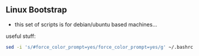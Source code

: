 ## Linux Bootstrap 

* this set of scripts is for debian/ubuntu based machines...

useful stuff:
```bash
sed -i 's/#force_color_prompt=yes/force_color_prompt=yes/g' ~/.bashrc
```

